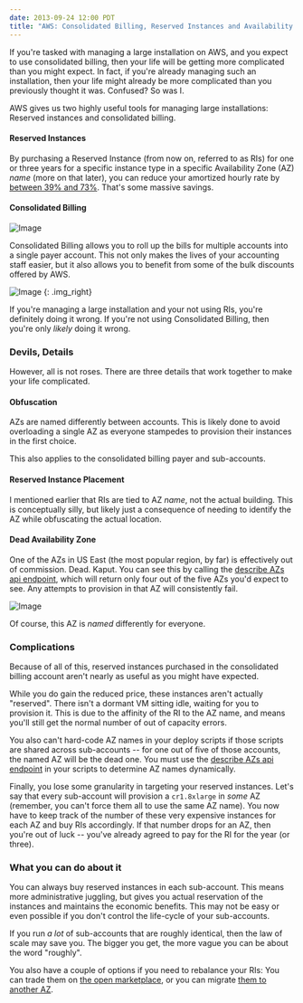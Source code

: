 ```yaml
---
date: 2013-09-24 12:00 PDT
title: "AWS: Consolidated Billing, Reserved Instances and Availability Zones"
---
```


If you're tasked with managing a large installation on AWS, and you expect to use consolidated billing, then your life will be getting more complicated than you might expect.  In fact, if you're already managing such an installation, then your life might already be more complicated than you previously thought it was.  Confused?  So was I.

AWS gives us two highly useful tools for managing large installations: Reserved instances and consolidated billing.

#### Reserved Instances

By purchasing a Reserved Instance (from now on, referred to as RIs) for one or three years for a specific instance type in a specific Availability Zone (AZ) *name* (more on that later), you can reduce your amortized hourly rate by [between 39% and 73%](http://mikekhristo.com/ec2-ondemand-vs-reserved-instance-savings-calculator/).  That's some massive savings.

#### Consolidated Billing

![Image](consolidated_billing/source.png)

Consolidated Billing allows you to roll up the bills for multiple accounts into a single payer account.  This not only makes the lives of your accounting staff easier, but it also allows you to benefit from some of the bulk discounts offered by AWS.

![Image](az_mismatch/source.png)
{: .img_right}

If you're managing a large installation and your not using RIs, you're definitely doing it wrong.  If you're not using Consolidated Billing, then you're only *likely* doing it wrong.

### Devils, Details

However, all is not roses.  There are three details that work together to make your life complicated.

#### Obfuscation

AZs are named differently between accounts. This is likely done to avoid overloading a single AZ as everyone stampedes to provision their instances in the first choice.  

This also applies to the consolidated billing payer and sub-accounts.

#### Reserved Instance Placement

I mentioned earlier that RIs are tied to AZ *name*, not the actual building.  This is conceptually silly, but likely just a consequence of needing to identify the AZ while obfuscating the actual location.

#### Dead Availability Zone

One of the AZs in US East (the most popular region, by far) is effectively out of commission. Dead. Kaput. You can see this by calling the [describe AZs api endpoint](http://docs.aws.amazon.com/AWSEC2/latest/CommandLineReference/ApiReference-cmd-DescribeReservedInstancesOfferings.html), which will return only four out of the five AZs you'd expect to see.  Any attempts to provision in that AZ will consistently fail.  

![Image](azs/large.png)

Of course, this AZ is *named* differently for everyone.

### Complications

Because of all of this, reserved instances purchased in the consolidated billing account aren't nearly as useful as you might have expected.

While you do gain the reduced price, these instances aren't actually "reserved".  There isn't a dormant VM sitting idle, waiting for you to provision it.  This is due to the affinity of the RI to the AZ name, and means you'll still get the normal number of out of capacity errors.

You also can't hard-code AZ names in your deploy scripts if those scripts are shared across sub-accounts -- for one out of five of those accounts, the named AZ will be the dead one.  You must use the [describe AZs api endpoint](http://docs.aws.amazon.com/AWSEC2/latest/CommandLineReference/ApiReference-cmd-DescribeReservedInstancesOfferings.html) in your scripts to determine AZ names dynamically.

Finally, you lose some granularity in targeting your reserved instances.  Let's say that every sub-account will provision a `cr1.8xlarge` in *some* AZ (remember, you can't force them all to use the same AZ name).  You now have to keep track of the number of these very expensive instances for each AZ and buy RIs accordingly.  If that number drops for an AZ, then you're out of luck -- you've already agreed to pay for the RI for the year (or three).

### What you can do about it

You can always buy reserved instances in each sub-account.  This means more administrative juggling, but gives you actual reservation of the instances and maintains the economic benefits.  This may not be easy or even possible if you don't control the life-cycle of your sub-accounts. 

If you run *a lot* of sub-accounts that are roughly identical, then the law of scale may save you.  The bigger you get, the more vague you can be about the word "roughly".

You also have a couple of options if you need to rebalance your RIs:  You can trade them on [the open marketplace](http://aws.amazon.com/ec2/reserved-instances/marketplace/), or you can migrate [them to another AZ](http://aws.amazon.com/about-aws/whats-new/2013/09/11/amazon-ec2-now-offers-reserved-instance-modifications/).

